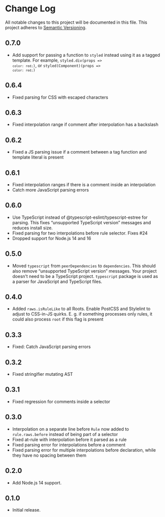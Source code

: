 # Change Log

All notable changes to this project will be documented in this file.
This project adheres to [Semantic Versioning](https://semver.org/).

## 0.7.0
* Add support for passing a function to `styled` instead using it as a tagged template. For example, <code>styled.div(props => `color: red;`)</code>, or <code>styled(Component)(props => `color: red;`)</code>

## 0.6.4
* Fixed parsing for CSS with escaped characters

## 0.6.3
* Fixed interpolation range if comment after interpolation has a backslash

## 0.6.2
* Fixed a JS parsing issue if a comment between a tag function and template literal is present

## 0.6.1
* Fixed interpolation ranges if there is a comment inside an interpolation
* Catch more JavaScript parsing errors

## 0.6.0
* Use TypeScript instead of @typescript-eslint/typescript-estree for parsing. This fixes “unsupported TypeScript version” messages and reduces install size.
* Fixed parsing for two interpolations before rule selector. Fixes #24
* Dropped support for Node.js 14 and 16

## 0.5.0
* Moved `typescript` from `peerDependencies` to `dependencies`. This should also remove “unsupported TypeScript version” messages. Your project doesn't need to be a TypeScript project. `typescript` package is used as a parser for JavaScript and TypeScript files.

## 0.4.0
* Added `raws.isRuleLike` to all Roots. Enable PostCSS and Stylelint to adjust to CSS-in-JS quirks. E. g. if something processes only rules, it could also process `root` if this flag is present

## 0.3.3
* Fixed: Catch JavaScript parsing errors

## 0.3.2
* Fixed stringifier mutating AST

## 0.3.1
* Fixed regression for comments inside a selector

## 0.3.0
* Interpolation on a separate line before `Rule` now added to `rule.raws.before` instead of being part of a selector
* Fixed at-rule with interpolation before it parsed as a rule
* Fixed parsing error for interpolations before a comment
* Fixed parsing error for multiple interpolations before declaration, while they have no spacing between them

## 0.2.0
* Add Node.js 14 support.

## 0.1.0
* Initial release.
